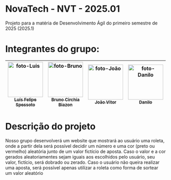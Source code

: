# NovaTech - NVT - 2025.01
 Projeto para a matéria de Desenvolvimento Ágil do primeiro semestre de 2025 (2025.1)


 # Integrantes do grupo: <br>
<markdown-accessiblity-table data-catalyst=""><table tabindex="0">
<thead>
  <tr>
    <th align="center"><a href="https://github.com/Luis-Spessoto"><img src="https://avatars.githubusercontent.com/u/77413441?s=400&u=144e3f496c44706fe9f3d5b9be8c631a8044af71&v=4" alt="foto-Luis"width="110" style="max-width: 100%;"><br><sub>Luís Felipe Spessoto</sub></a></th>
    <th align="center"><a href="https://github.com/BrunoBiazon"><img src="https://avatars.githubusercontent.com/u/184716758?v=4" alt="foto-Bruno" width="110"  style="max-width: 100%;"><br><sub>Bruno Circhia Biazon</sub></a></th>
    <th align="center"><a href="https://github.com/JoaoVFB"><img src="https://avatars.githubusercontent.com/u/187559847?v=4" alt="foto-João"width="110" alt="foto João" style="max-width: 100%;"><br><sub>João Vitor</sub></a></th>
   <th align="center"><a href="https://github.com/DaniloFrazon"><img src="https://avatars.githubusercontent.com/u/187816067?v=4" alt="foto-Danilo"width="110" alt="foto Danilo" style="max-width: 100%;"><br><sub>Danilo</sub></a></th>
   <th align="center"><a href="https://github.com/Pedro-Meloo"><img src="https://avatars.githubusercontent.com/u/187815459?v=4" alt="foto-Pedro"width="110" alt="foto Pedro" style="max-width: 100%;"><br><sub> Pedro </sub></a></th>
   <th align="center"><a href="https://github.com/rdgcamara"><img src="https://avatars.githubusercontent.com/u/66576144?v=4" alt="foto-Rodrigo"width="110" alt="foto Rodrigo" style="max-width: 100%;"><br><sub> Rodrigo </sub></a></th>
    </tr>
</thead>
</table></markdown-accessiblity-table>

# Descrição do projeto
Nosso grupo desenvolverá um website que mostrará ao usuário uma roleta, onde a partir dela será possível decidir um número e uma cor (preto ou vermelho) aleatória junto de um valor fictício de aposta. Caso o valor e a cor gerados aleatoriamentes sejam iguais aos escolhidos pelo usuário, seu valor, fictício, será dobrado ou zerado. Caso o usuário não queira realizar uma aposta, será possível apenas utilizar a roleta como forma de sortear um valor aleatório
